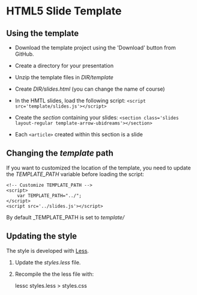 # HTML5 Slide Template

## Using the template

* Download the template project using the 'Download' button from GitHub.
* Create a directory for your presentation
* Unzip the template files in _DIR/template_
* Create _DIR/slides.html_ (you can change the name of course)
* In the HMTL slides, load the following script:
    ```<script src='template/slides.js'></script>```
	
* Create the _section_ containing your slides:
	```<section class='slides layout-regular template-arrow-ubidreams'></section>```
		
* Each ```<article>``` created within this section is a slide

## Changing the _template_ path

If you want to customized the location of the template, you need to update the _TEMPLATE\_PATH_ variable before loading the script:

	<!-- Customize TEMPLATE_PATH -->
	<script>
		var TEMPLATE_PATH="../";
	</script>
    <script src='../slides.js'></script>

By default _TEMPLATE\_PATH is set to _template/_

## Updating the style

The style is developed with [Less](http://lesscss.org/).

1. Update the _styles.less_ file.
2. Recompile the the less file with:

	lessc styles.less > styles.css
	
